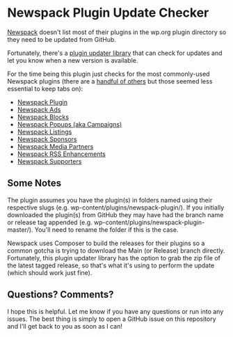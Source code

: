 # Newspack Plugin Update Checker

[Newspack](https://newspack.com) doesn't list most of their plugins in the wp.org plugin directory so they need to be updated from GitHub. 

Fortunately, there's a [plugin updater library](https://github.com/YahnisElsts/plugin-update-checker) that can check for updates and let you know when a new version is available.

For the time being this plugin just checks for the most commonly-used Newspack plugins (there are a [handful of others](https://github.com/orgs/Automattic/repositories?q=newspack) but those seemed less essential to keep tabs on):

* [Newspack Plugin](https://github.com/automattic/newspack-plugin)
* [Newspack Ads](https://github.com/automattic/newspack-ads)
* [Newspack Blocks](https://github.com/automattic/newspack-blocks)
* [Newspack Popups (aka Campaigns)](https://github.com/automattic/newspack-popups)
* [Newspack Listings](https://github.com/automattic/newspack-listings)
* [Newspack Sponsors](https://github.com/automattic/newspack-sponsors)
* [Newspack Media Partners](https://github.com/automattic/newspack-media-partners)
* [Newspack RSS Enhancements](https://github.com/automattic/newspack-rss-enhancements)
* [Newspack Supporters](https://github.com/automattic/newspack-supporters)

## Some Notes

The plugin assumes you have the plugin(s) in folders named using their respective slugs (e.g. wp-content/plugins/newspack-plugin/). If you initially downloaded the plugin(s) from GitHub they may have had the branch name or release tag appended (e.g. wp-content/plugins/newspack-plugin-master/). You'll need to rename the folder if this is the case.

Newspack uses Composer to build the releases for their plugins so a common gotcha is trying to download the Main (or Release) branch directly. Fortunately, this plugin updater library has the option to grab the zip file of the latest tagged release, so that's what it's using to perform the update (which should work just fine).

## Questions? Comments?

I hope this is helpful. Let me know if you have any questions or run into any issues. The best thing is simply to open a GitHub issue on this repository and I'll get back to you as soon as I can!

